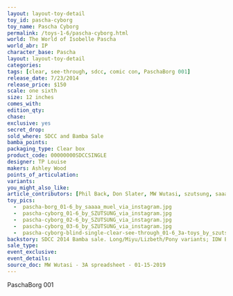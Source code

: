 ```yaml
---
layout: layout-toy-detail 
toy_id: pascha-cyborg
toy_name: Pascha Cyborg
permalink: /toys-1-6/pascha-cyborg.html
world: The World of Isobelle Pascha
world_abr: IP
character_base: Pascha
layout: layout-toy-detail
categories: 
tags: [clear, see-through, sdcc, comic con, PaschaBorg 001]
release_date: 7/23/2014
release_price: $150 
scale: one sixth
size: 12 inches
comes_with: 
edition_qty: 
chase: 
exclusive: yes
secret_drop: 
sold_where: SDCC and Bamba Sale
bamba_points: 
packaging_type: Clear box
product_code: 00000000SDCCSINGLE
designer: TP Louise
makers: Ashley Wood 
points_of_articulation: 
variants: 
you_might_also_like: 
article_contributors: [Phil Back, Don Slater, MW Wutasi, szutsung, saaaa_muel]
toy_pics: 
  -  pascha-borg_01-6_by_saaaa_muel_via_instagram.jpg
  -  pascha-cyborg_01-6_by_SZUTSUNG_via_instagram.jpg
  -  pascha-cyborg_02-6_by_SZUTSUNG_via_instagram.jpg
  -  pascha-cyborg_03-6_by_SZUTSUNG_via_instagram.jpg
  -  pascha-cyborg-blind-single-clear-see-through_01-6_3a-toys_by_szutsung-via-instagram.jpg
backstory: SDCC 2014 Bamba sale. Long/Miyu/Lizbeth/Pony variants; IDW Exclusive - http://3a.idwpublishing.com/products/isobelle-pacha
sale_type: 
event_exclusive:
event_details: 
source_doc: MW Wutasi - 3A spreadsheet - 01-15-2019
---
```

 PaschaBorg 001